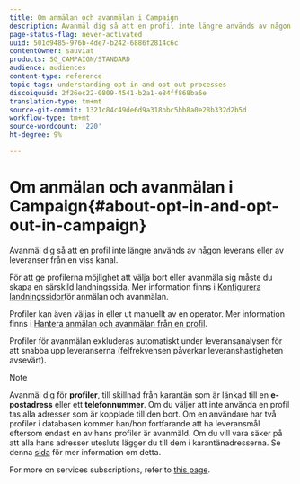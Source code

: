```yaml
---
title: Om anmälan och avanmälan i Campaign
description: Avanmäl dig så att en profil inte längre används av någon leverans eller av leveranser från en viss kanal.
page-status-flag: never-activated
uuid: 501d9485-976b-4de7-b242-6886f2814c6c
contentOwner: sauviat
products: SG_CAMPAIGN/STANDARD
audience: audiences
content-type: reference
topic-tags: understanding-opt-in-and-opt-out-processes
discoiquuid: 2f26ec22-0809-4541-b2a1-e84ff868ba6e
translation-type: tm+mt
source-git-commit: 1321c84c49de6d9a318bbc5bb8a0e28b332d2b5d
workflow-type: tm+mt
source-wordcount: '220'
ht-degree: 9%

---
```



# Om anmälan och avanmälan i Campaign{#about-opt-in-and-opt-out-in-campaign}

Avanmäl dig så att en profil inte längre används av någon leverans eller av leveranser från en viss kanal.

För att ge profilerna möjlighet att välja bort eller avanmäla sig måste du skapa en särskild landningssida. Mer information finns i [Konfigurera landningssidor](../../audiences/using/managing-opt-in-and-opt-out-in-campaign.md#setting-up-opt-in-and-opt-out-landing-pages)för anmälan och avanmälan.

Profiler kan även väljas in eller ut manuellt av en operator. Mer information finns i [Hantera anmälan och avanmälan från en profil](../../audiences/using/managing-opt-in-and-opt-out-in-campaign.md#managing-opt-in-and-opt-out-from-a-profile).

Profiler för avanmälan exkluderas automatiskt under leveransanalysen för att snabba upp leveranserna (felfrekvensen påverkar leveranshastigheten avsevärt).

>[!NOTE]
>
>Avanmäl dig för **profiler**, till skillnad från karantän som är länkad till en **e-postadress** eller ett **telefonnummer**. Om du väljer att inte använda en profil tas alla adresser som är kopplade till den bort. Om en användare har två profiler i databasen kommer han/hon fortfarande att ha leveransmål eftersom endast en av hans profiler är avanmäld. Om du vill vara säker på att alla hans adresser utesluts lägger du till dem i karantänadresserna. Se denna [sida](../../sending/using/understanding-quarantine-management.md#identifying-quarantined-addresses-for-the-entire-platform) för mer information om detta.

For more on services subscriptions, refer to [this page](../../audiences/using/about-subscriptions.md).
